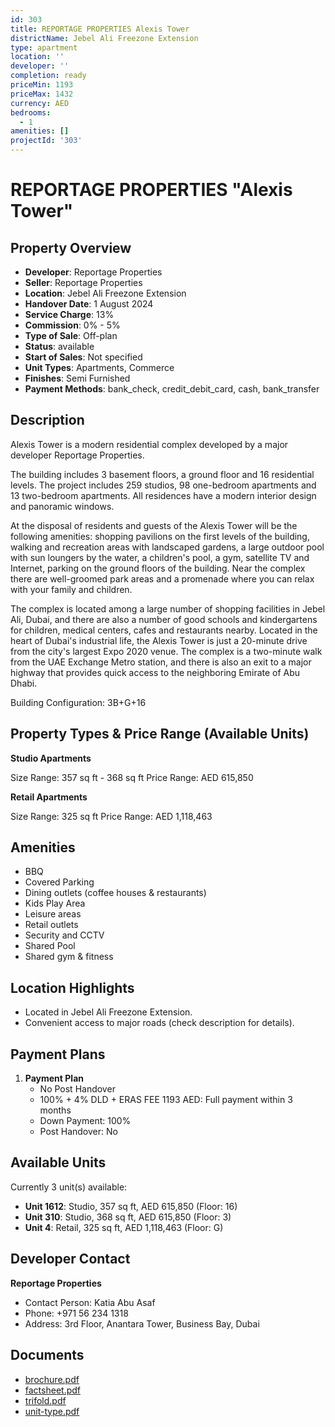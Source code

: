 ```yaml
---
id: 303
title: REPORTAGE PROPERTIES Alexis Tower
districtName: Jebel Ali Freezone Extension
type: apartment
location: ''
developer: ''
completion: ready
priceMin: 1193
priceMax: 1432
currency: AED
bedrooms:
  - 1
amenities: []
projectId: '303'
---
```


# REPORTAGE PROPERTIES "Alexis Tower"

## Property Overview
- **Developer**: Reportage Properties
- **Seller**: Reportage Properties
- **Location**: Jebel Ali Freezone Extension
- **Handover Date**: 1 August 2024
- **Service Charge**: 13%
- **Commission**: 0% - 5%
- **Type of Sale**: Off-plan
- **Status**: available
- **Start of Sales**: Not specified
- **Unit Types**: Apartments, Commerce
- **Finishes**: Semi Furnished
- **Payment Methods**: bank_check, credit_debit_card, cash, bank_transfer

## Description
Alexis Tower is a modern residential complex developed by a major developer Reportage Properties. 

The building includes 3 basement floors, a ground floor and 16 residential levels. The project includes 259 studios, 98 one-bedroom apartments and 13 two-bedroom apartments. All residences have a modern interior design and panoramic windows. 

At the disposal of residents and guests of the Alexis Tower will be the following amenities: shopping pavilions on the first levels of the building, walking and recreation areas with landscaped gardens, a large outdoor pool with sun loungers by the water, a children's pool, a gym, satellite TV and Internet, parking on the ground floors of the building. Near the complex there are well-groomed park areas and a promenade where you can relax with your family and children.

The complex is located among a large number of shopping facilities in Jebel Ali, Dubai, and there are also a number of good schools and kindergartens for children, medical centers, cafes and restaurants nearby. Located in the heart of Dubai's industrial life, the Alexis Tower is just a 20-minute drive from the city's largest Expo 2020 venue. The complex is a two-minute walk from the UAE Exchange Metro station, and there is also an exit to a major highway that provides quick access to the neighboring Emirate of Abu Dhabi.

Building Configuration: 3B+G+16

## Property Types & Price Range (Available Units)
**Studio Apartments**

Size Range: 357 sq ft - 368 sq ft
Price Range: AED 615,850

**Retail Apartments**

Size Range: 325 sq ft
Price Range: AED 1,118,463

## Amenities
- BBQ
- Covered Parking
- Dining outlets  (coffee houses & restaurants)
- Kids Play Area
- Leisure areas
- Retail outlets
- Security and CCTV
- Shared Pool
- Shared gym & fitness

## Location Highlights
- Located in Jebel Ali Freezone Extension.
- Convenient access to major roads (check description for details).

## Payment Plans
1. **Payment Plan**
   - No Post Handover
   - 100% + 4% DLD + ERAS FEE 1193 AED: Full payment within 3 months
   - Down Payment: 100%
   - Post Handover: No

## Available Units
Currently 3 unit(s) available:
- **Unit 1612**: Studio, 357 sq ft, AED 615,850 (Floor: 16)
- **Unit 310**: Studio, 368 sq ft, AED 615,850 (Floor: 3)
- **Unit 4**: Retail, 325 sq ft, AED 1,118,463 (Floor: G)

## Developer Contact
**Reportage Properties**
- Contact Person: Katia Abu Asaf
- Phone: +971 56 234 1318
- Address: 3rd Floor, Anantara Tower, Business Bay, Dubai

## Documents
- [brochure.pdf](https://cdn.geniemap.net/2023/06/28/Ah3ALxJwf3hU9oCm1i4laOsEGLZDqxqpwgA0yDNg.pdf)
- [factsheet.pdf](https://cdn.geniemap.net/2023/06/28/bBSZwIgwBxn0QRGAtaKoPtIyAk7e2HCpO9ukIXeF.pdf)
- [trifold.pdf](https://cdn.geniemap.net/2023/06/28/Sq8ptgjOtiVFfVuU1lgYqwZkRCIsczlAx3C9hR1P.pdf)
- [unit-type.pdf](https://cdn.geniemap.net/2023/06/28/zLsUuVxoCliH5Evtmv54ysnS2XnO0h2mDEPltTYH.pdf)
